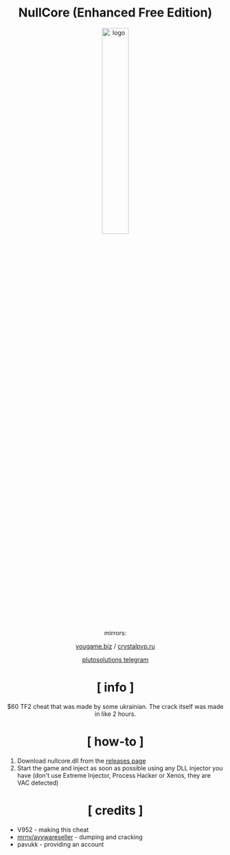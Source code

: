 <div align="center">

# NullCore (Enhanced Free Edition)

<img src="https://crystalpvp.ru/nullcore/logo.png" alt="logo" width="35%" />
<br> <br>

mirrors:

[yougame.biz](https://yougame.biz/threads/277615/) / [crystalpvp.ru](https://crystalpvp.ru/nullcore/)

[plutosolutions telegram](https://t.me/plutosolutions)

# [ info ]
$60 TF2 cheat that was made by some ukrainian. The crack itself was made in like 2 hours.

# [ how-to ]

</div>

1. Download nullcore.dll from the [releases page](https://github.com/PlutoSolutions/NullCore/releases)
0. Start the game and inject as soon as possible using any DLL injector you have (don't use Extreme Injector, Process Hacker or Xenos, they are VAC detected)

<div align="center">

# [ credits ]

</div>

+ V952 - making this cheat
+ [mrnv/ayywareseller](https://github.com/mr-nv) - dumping and cracking
+ pavukk - providing an account
